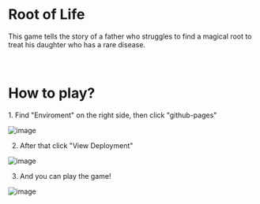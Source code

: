 <h1>Root of Life</h1>
This game tells the story of a father who struggles to find a magical root to treat his daughter who has a rare disease.
<br><br><br>
<h1>How to play?</h1>
1. Find "Enviroment" on the right side, then click "github-pages"

![image](https://user-images.githubusercontent.com/109858732/219985317-a1425b2b-f26c-48de-b9dc-fc1f2f8e1788.png)

2. After that click "View Deployment"

![image](https://user-images.githubusercontent.com/109858732/219985462-ac49fa2c-1fa8-4743-a7c6-bf46ba88b362.png)

3. And you can play the game!

![image](https://user-images.githubusercontent.com/109858732/219985627-083176d7-fa3d-43fa-ab7d-dacb557fc070.png)
